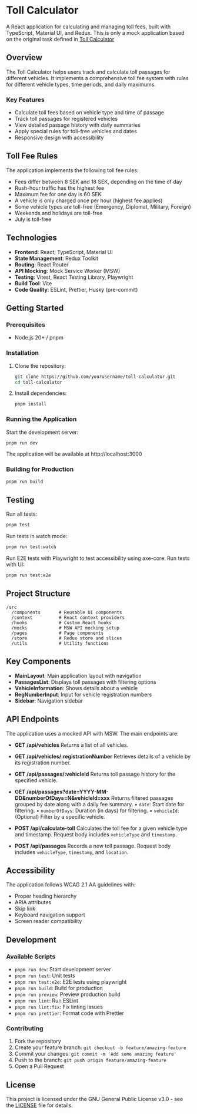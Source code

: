 # Toll Calculator

A React application for calculating and managing toll fees, built with TypeScript, Material UI, and Redux. This is only a mock application based on the original task defined in [Toll Calculator](https://github.com/IvyTechSE/toll-calculator)

## Overview

The Toll Calculator helps users track and calculate toll passages for different vehicles. It implements a comprehensive toll fee system with rules for different vehicle types, time periods, and daily maximums.

### Key Features

- Calculate toll fees based on vehicle type and time of passage
- Track toll passages for registered vehicles
- View detailed passage history with daily summaries
- Apply special rules for toll-free vehicles and dates
- Responsive design with accessibility

## Toll Fee Rules

The application implements the following toll fee rules:

- Fees differ between 8 SEK and 18 SEK, depending on the time of day
- Rush-hour traffic has the highest fee
- Maximum fee for one day is 60 SEK
- A vehicle is only charged once per hour (highest fee applies)
- Some vehicle types are toll-free (Emergency, Diplomat, Military, Foreign)
- Weekends and holidays are toll-free
- July is toll-free

## Technologies

- **Frontend**: React, TypeScript, Material UI
- **State Management**: Redux Toolkit
- **Routing**: React Router
- **API Mocking**: Mock Service Worker (MSW)
- **Testing**: Vitest, React Testing Library, Playwright
- **Build Tool**: Vite
- **Code Quality**: ESLint, Prettier, Husky (pre-commit)

## Getting Started

### Prerequisites

- Node.js 20+ / pnpm

### Installation

1. Clone the repository:

   ```bash
   git clone https://github.com/yourusername/toll-calculator.git
   cd toll-calculator
   ```

2. Install dependencies:
   ```bash
   pnpm install
   ```

### Running the Application

Start the development server:

```bash
pnpm run dev
```

The application will be available at http://localhost:3000

### Building for Production

```bash
pnpm run build
```

## Testing

Run all tests:

```bash
pnpm test
```

Run tests in watch mode:

```bash
pnpm run test:watch
```

Run E2E tests with Playwright to test accessibility using axe-core:
Run tests with UI:

```bash
pnpm run test:e2e
```

## Project Structure

```
/src
  /components       # Reusable UI components
  /context          # React context providers
  /hooks            # Custom React hooks
  /mocks            # MSW API mocking setup
  /pages            # Page components
  /store            # Redux store and slices
  /utils            # Utility functions
```

## Key Components

- **MainLayout**: Main application layout with navigation
- **PassagesList**: Displays toll passages with filtering options
- **VehicleInformation**: Shows details about a vehicle
- **RegNumberInput**: Input for vehicle registration numbers
- **Sidebar**: Navigation sidebar

## API Endpoints

The application uses a mocked API with MSW. The main endpoints are:

- **GET /api/vehicles**
  Returns a list of all vehicles.

- **GET /api/vehicles/:registrationNumber**
  Retrieves details of a vehicle by its registration number.

- **GET /api/passages/:vehicleId**
  Returns toll passage history for the specified vehicle.

- **GET /api/passages?date=YYYY-MM-DD&numberOfDays=N&vehicleId=xxx**
  Returns filtered passages grouped by date along with a daily fee summary.
  • `date`: Start date for filtering.
  • `numberOfDays`: Duration (in days) for filtering.
  • `vehicleId`: (Optional) Filter by a specific vehicle.

- **POST /api/calculate-toll**
  Calculates the toll fee for a given vehicle type and timestamp.
  Request body includes `vehicleType` and `timestamp`.

- **POST /api/passages**
  Records a new toll passage.
  Request body includes `vehicleType`, `timestamp`, and `location`.

## Accessibility

The application follows WCAG 2.1 AA guidelines with:

- Proper heading hierarchy
- ARIA attributes
- Skip link
- Keyboard navigation support
- Screen reader compatibility

## Development

### Available Scripts

- `pnpm run dev`: Start development server
- `pnpm run test`: Unit tests
- `pnpm run test:e2e`: E2E tests using playwright
- `pnpm run build`: Build for production
- `pnpm run preview`: Preview production build
- `pnpm run lint`: Run ESLint
- `pnpm run lint:fix`: Fix linting issues
- `pnpm run prettier`: Format code with Prettier

### Contributing

1. Fork the repository
2. Create your feature branch: `git checkout -b feature/amazing-feature`
3. Commit your changes: `git commit -m 'Add some amazing feature'`
4. Push to the branch: `git push origin feature/amazing-feature`
5. Open a Pull Request

## License

This project is licensed under the GNU General Public License v3.0 - see the [LICENSE](LICENSE) file for details.
